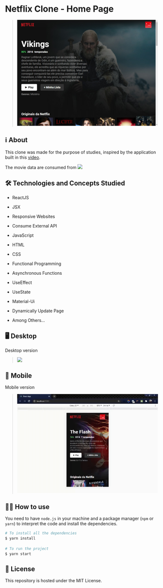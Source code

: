 # Netflix Clone - Home Page

  > <img width="500px" src="https://github.com/Samuel-Ricardo/Netflix-Clone--Home-Page/blob/master/readme_files/image.jpeg">

## ℹ About

This clone was made for the purpose of studies, inspired by the application built in this [video](https://www.youtube.com/watch?v=tBweoUiMsDg).

The movie data are consumed from [ <img width="120px" src="https://www.themoviedb.org/assets/2/v4/logos/v2/blue_short-8e7b30f73a4020692ccca9c88bafe5dcb6f8a62a4c6bc55cd9ba82bb2cd95f6c.svg" >](https://www.themoviedb.org/)

## 🛠 Technologies and Concepts Studied

- ReactJS
- JSX
- Responsive Websites
- Consume External API
- JavaScript
- HTML
- CSS
- Functional Programming
- Asynchronous Functions
- UseEffect 
- UseState
- Material-Ui
- Dynamically Update Page

- Among Others...

## 🖥 Desktop

Desktop version

  > ![](https://github.com/Samuel-Ricardo/Netflix-Clone--Home-Page/blob/master/readme_files/ezgif.com-gif-maker(Home-Page).gif)

## 📱 Mobile 

Mobile version 

  > ![](https://github.com/Samuel-Ricardo/Netflix-Clone--Home-Page/blob/master/readme_files/Netflix--Home-Page-Mobile.gif)

## 👨‍💻 How to use

You need to have `node.js` in your machine and a package manager (`npm` or `yarn`) to interpret the code and install the dependencies.

```bash
# To install all the dependencies
$ yarn install

# To run the project
$ yarn start
```

## 📄 License

This repository is hosted under the MIT License.
